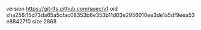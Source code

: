 version https://git-lfs.github.com/spec/v1
oid sha256:15d73da65a5cfac08353b6e353b11d03e2956010ee3de1a5df9eea53e88427f0
size 2868
